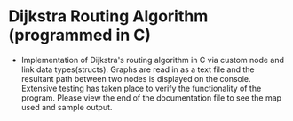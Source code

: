 # Dijkstra Routing Algorithm (programmed in C)
- Implementation of Dijkstra's routing algorithm in C via custom node and link data types(structs). Graphs are read in as a text file and the resultant path between two nodes is displayed on the console. Extensive testing has taken place to verify the functionality of the program. Please view the end of the documentation file to see the map used and sample output.
